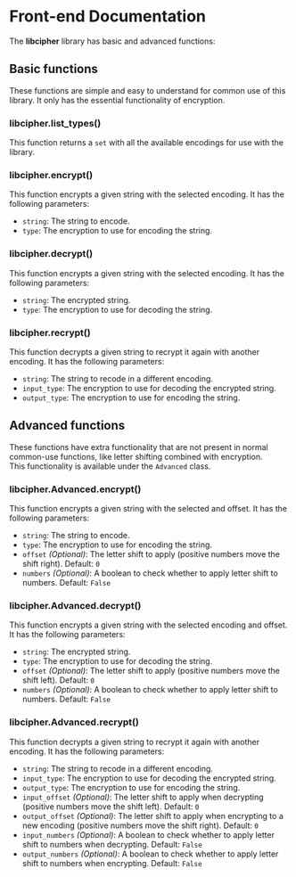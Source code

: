 <!--
SPDX-FileCopyrightText: 2022 DaniElectra

SPDX-License-Identifier: Apache-2.0
-->

# Front-end Documentation  
 
The **libcipher** library has basic and advanced functions:  

## Basic functions  
These functions are simple and easy to understand for common use of this library. It only has the essential functionality of encryption.  

### libcipher.list_types()  
This function returns a `set` with all the available encodings for use with the library.  

### libcipher.encrypt()  
This function encrypts a given string with the selected encoding. It has the following parameters:  
- `string`: The string to encode.  
- `type`: The encryption to use for encoding the string.  

### libcipher.decrypt()  
This function encrypts a given string with the selected encoding. It has the following parameters:  
- `string`: The encrypted string.  
- `type`: The encryption to use for decoding the string.  

### libcipher.recrypt()  
This function decrypts a given string to recrypt it again with another encoding. It has the following parameters:  
- `string`: The string to recode in a different encoding.  
- `input_type`: The encryption to use for decoding the encrypted string.  
- `output_type`: The encryption to use for encoding the string.  

## Advanced functions  
These functions have extra functionality that are not present in normal common-use functions, like letter shifting combined with encryption.  
This functionality is available under the `Advanced` class.  

### libcipher.Advanced.encrypt()  
This function encrypts a given string with the selected and offset. It has the following parameters:  
- `string`: The string to encode.  
- `type`: The encryption to use for encoding the string.  
- `offset` *(Optional)*: The letter shift to apply (positive numbers move the shift right). Default: `0`  
- `numbers` *(Optional)*: A boolean to check whether to apply letter shift to numbers. Default: `False`  

### libcipher.Advanced.decrypt()  
This function encrypts a given string with the selected encoding and offset. It has the following parameters:  
- `string`: The encrypted string.  
- `type`: The encryption to use for decoding the string.  
- `offset` *(Optional)*: The letter shift to apply (positive numbers move the shift left). Default: `0`  
- `numbers` *(Optional)*: A boolean to check whether to apply letter shift to numbers. Default: `False`  

### libcipher.Advanced.recrypt()  
This function decrypts a given string to recrypt it again with another encoding. It has the following parameters:  
- `string`: The string to recode in a different encoding.  
- `input_type`: The encryption to use for decoding the encrypted string.  
- `output_type`: The encryption to use for encoding the string.  
- `input_offset` *(Optional)*: The letter shift to apply when decrypting (positive numbers move the shift left). Default: `0`  
- `output_offset` *(Optional)*: The letter shift to apply when encrypting to a new encoding (positive numbers move the shift right). Default: `0`  
- `input_numbers` *(Optional)*: A boolean to check whether to apply letter shift to numbers when decrypting. Default: `False`  
- `output_numbers` *(Optional)*: A boolean to check whether to apply letter shift to numbers when encrypting. Default: `False`  
